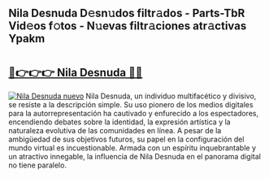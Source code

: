 ## Nila Desnuda D𝚎sn𝚞dos filtr𝚊dos - Parts-TbR Vid𝚎os f𝚘tos - N𝚞evas filtr𝚊ciones atr𝚊ctivas Ypakm

# <h2><a href="http://mb6kbn9.tromn.icu/?c=Nila+Desnuda">🔗👉👉👉 Nila Desnuda 🔗🔗</a></h2>

[![Nila Desnuda nuevo](https://i.imgur.com/pEAQMta.gif)](http://mb6kbn9.tromn.icu/?c=Nila+Desnuda)
Nila Desnuda, un individuo multifacético y divisivo, se resiste a la descripción simple. Su uso pionero de los medios digitales para la autorrepresentación ha cautivado y enfurecido a los espectadores, encendiendo debates sobre la identidad, la expresión artística y la naturaleza evolutiva de las comunidades en línea. A pesar de la ambigüedad de sus objetivos futuros, su papel en la configuración del mundo virtual es incuestionable. Armada con un espíritu inquebrantable y un atractivo innegable, la influencia de Nila Desnuda en el panorama digital no tiene paralelo.
